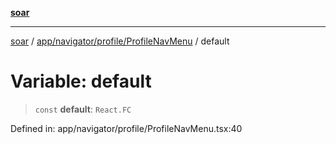 [**soar**](../../../../../README.md)

***

[soar](../../../../../modules.md) / [app/navigator/profile/ProfileNavMenu](../README.md) / default

# Variable: default

> `const` **default**: `React.FC`

Defined in: app/navigator/profile/ProfileNavMenu.tsx:40
